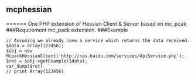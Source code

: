 ## mcphessian
======
One PHP extension of Hessian Client & Server based on mc_pcak.
###Requirement
mc_pack extension.
###Example
```
// Assuming we already have a service which returns the data received.
$data = array(123456);
$obj = new McpackHessianClient('http://cas.baidu.com/services/ApiService.php');
$ret = $obj->getExample($data);
var_dump($ret)
// print Array(123456)
```
